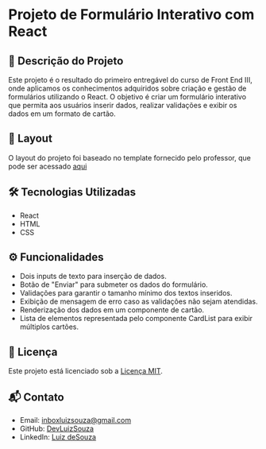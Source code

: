 # Projeto de Formulário Interativo com React

## 📝 Descrição do Projeto
Este projeto é o resultado do primeiro entregável do curso de Front End III, onde aplicamos os conhecimentos adquiridos sobre criação e gestão de formulários utilizando o React. O objetivo é criar um formulário interativo que permita aos usuários inserir dados, realizar validações e exibir os dados em um formato de cartão.

## 🎨 Layout
O layout do projeto foi baseado no template fornecido pelo professor, que pode ser acessado [aqui](https://www.figma.com/file/j3Awfr71PeNZrQ8tLybmBP/Checkpoint-1---Front-3?type=design&node-id=0%3A1&mode=design&t=2tKhglFoOLl5ggRM-1)

## 🛠️ Tecnologias Utilizadas
- React
- HTML
- CSS

## ⚙️ Funcionalidades
- Dois inputs de texto para inserção de dados.
- Botão de "Enviar" para submeter os dados do formulário.
- Validações para garantir o tamanho mínimo dos textos inseridos.
- Exibição de mensagem de erro caso as validações não sejam atendidas.
- Renderização dos dados em um componente de cartão.
- Lista de elementos representada pelo componente CardList para exibir múltiplos cartões.



## 📄 Licença
Este projeto está licenciado sob a [Licença MIT](link_da_licenca).

## 📬 Contato
- Email: inboxluizsouza@gmail.com
- GitHub: [DevLuizSouza](https://github.com/DevLuizSouza)
- LinkedIn: [Luiz deSouza](https://www.linkedin.com/in/luizdesouza88)

